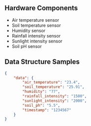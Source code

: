## Hardware Components

- Air temperature sensor
- Soil temperature sensor
- Humidity sensor
- Rainfall intensity sensor
- Sunlight intensity sensor
- Soil pH sensor

## Data Structure Samples

```JSON
{
    "data": {
        "air_temperature": "23.4",
        "soil_temperature": "25.91",
        "humidity": "77",
        "rainfall_intensity": "1500",
        "sunlight_intensity": "2000",
        "soil_ph": "5.5",
        "timestamp": "1234567"
    }
}
```
